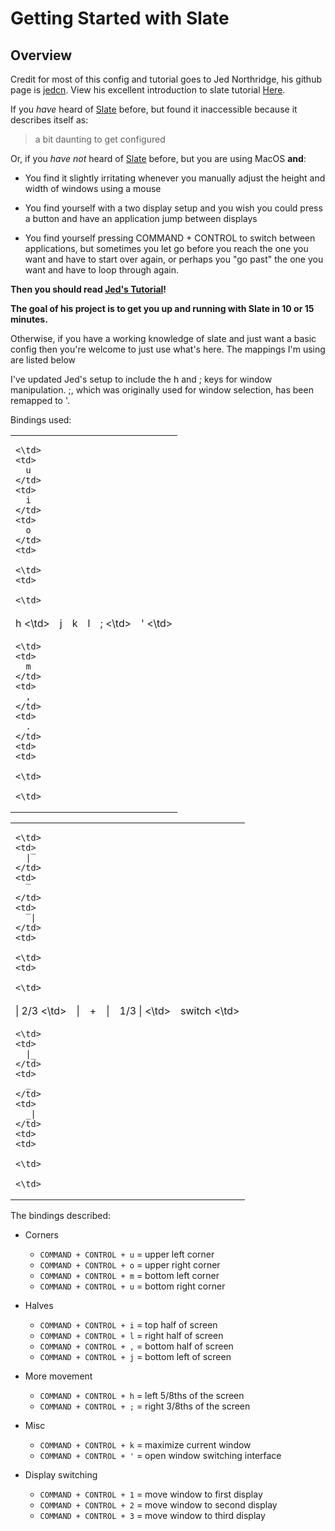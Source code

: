 # Getting Started with Slate

## Overview
Credit for most of this config and tutorial goes to 
Jed Northridge, his github page is [jedcn](https://github.com/jedcn).
View his excellent introduction to slate tutorial 
[Here](https://github.com/jedcn/getting-started-with-slate).

If you *have* heard of [Slate](https://github.com/jigish/slate)
before, but found it inaccessible because it describes itself as:

> a bit daunting to get configured

Or, if you *have not* heard of [Slate](https://github.com/jigish/slate)
before, but you are using MacOS **and**:

* You find it slightly irritating whenever you manually adjust the
  height and width of windows using a mouse

* You find yourself with a two display setup and you wish you could
  press a button and have an application jump between displays

* You find yourself pressing COMMAND + CONTROL to switch between
  applications, but sometimes you let go before you reach the one you
  want and have to start over again, or perhaps you "go past" the one
  you want and have to loop through again.

**Then you should read [Jed's Tutorial](https://github.com/jedcn/getting-started-with-slate)!**

**The goal of his project is to get you up and running with Slate in 10
or 15 minutes.**

Otherwise, if you have a working knowledge of slate and just want a basic config then
you're welcome to just use what's here. The mappings I'm using are listed 
below

I've updated Jed's setup to include the h and ; keys for window 
manipulation. ;, which was originally used for window selection, has 
been remapped to '. 

Bindings used:

<table>
  <tr>
    <td>
       
    <\td>
    <td>
      u
    </td>
    <td>
      i
    </td>
    <td>
      o
    </td>
    <td>
       
    <\td>
    <td>
       
    <\td>
  </tr>
    <tr>
    <td>
      h
    <\td>
    <td>
      j
    </td>
    <td>
      k
    </td>
    <td>
      l
    </td>
    <td>
      ;
    <\td>
    <td>
      '
    <\td>
  </tr>
    <tr>
    <td>
       
    <\td>
    <td>
      m
    </td>
    <td>
      ,
    </td>
    <td>
      .
    </td>
    <td>
    <td>
       
    <\td>
       
    <\td>
  </tr>
</table>

<table>
  <tr>
    <td>
       
    <\td>
    <td>
      |‾
    </td>
    <td>
      ‾
    </td>
    <td>
      ‾|
    </td>
    <td>
       
    <\td>
    <td>
       
    <\td>
  </tr>
    <tr>
    <td>
      | 2/3
    <\td>
    <td>
      |
    </td>
    <td>
      +
    </td>
    <td>
       |
    </td>
    <td>
      1/3 |
    <\td>
    <td>
      switch
    <\td>
  </tr>
    <tr>
    <td>
       
    <\td>
    <td>
      |_
    </td>
    <td>
      _
    </td>
    <td>
      _|
    </td>
    <td>
    <td>
       
    <\td>
       
    <\td>
  </tr>
</table>

The bindings described:

* Corners
  * ```COMMAND + CONTROL + u``` = upper left corner
  * ```COMMAND + CONTROL + o``` = upper right corner
  * ```COMMAND + CONTROL + m``` = bottom left corner
  * ```COMMAND + CONTROL + u``` = bottom right corner

* Halves
  * ```COMMAND + CONTROL + i``` = top half of screen
  * ```COMMAND + CONTROL + l``` = right half of screen
  * ```COMMAND + CONTROL + ,``` = bottom half of screen
  * ```COMMAND + CONTROL + j``` = bottom left of screen

* More movement
  * ```COMMAND + CONTROL + h``` = left 5/8ths of the screen
  * ```COMMAND + CONTROL + ;``` = right 3/8ths of the screen

* Misc
  * ```COMMAND + CONTROL + k``` = maximize current window
  * ```COMMAND + CONTROL + '``` = open window switching interface

* Display switching
  * ```COMMAND + CONTROL + 1``` = move window to first display
  * ```COMMAND + CONTROL + 2``` = move window to second display
  * ```COMMAND + CONTROL + 3``` = move window to third display


